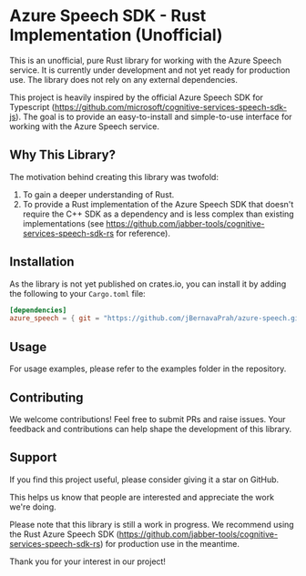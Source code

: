 # Azure Speech SDK - Rust Implementation (Unofficial)

This is an unofficial, pure Rust library for working with the Azure Speech service. It is currently under development and not yet ready for production use. The library does not rely on any external dependencies.

This project is heavily inspired by the official Azure Speech SDK for Typescript (https://github.com/microsoft/cognitive-services-speech-sdk-js). The goal is to provide an easy-to-install and simple-to-use interface for working with the Azure Speech service.

## Why This Library?

The motivation behind creating this library was twofold:

1. To gain a deeper understanding of Rust.
2. To provide a Rust implementation of the Azure Speech SDK that doesn't require the C++ SDK as a dependency and is less complex than existing implementations (see https://github.com/jabber-tools/cognitive-services-speech-sdk-rs for reference).

## Installation

As the library is not yet published on crates.io, you can install it by adding the following to your `Cargo.toml` file:

```toml
[dependencies]
azure_speech = { git = "https://github.com/jBernavaPrah/azure-speech.git" }
```

## Usage
For usage examples, please refer to the examples folder in the repository.  

## Contributing
We welcome contributions! Feel free to submit PRs and raise issues. Your feedback and contributions can help shape the development of this library.  

## Support
If you find this project useful, please consider giving it a star on GitHub. 

This helps us know that people are interested and appreciate the work we're doing.  

Please note that this library is still a work in progress. We recommend using the Rust Azure Speech SDK (https://github.com/jabber-tools/cognitive-services-speech-sdk-rs) for production use in the meantime. 

Thank you for your interest in our project!